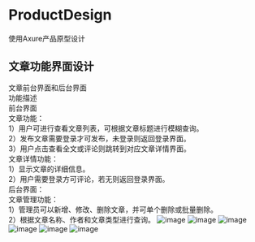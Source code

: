 # ProductDesign
使用Axure产品原型设计
## 文章功能界面设计
文章前台界面和后台界面  
功能描述  
前台界面  
文章功能：  
1）用户可进行查看文章列表，可根据文章标题进行模糊查询。  
2）发布文章需要登录才可发布，未登录则返回登录界面。  
3）用户点击查看全文或评论则跳转到对应文章详情界面。  
文章详情功能：  
1）显示文章的详细信息。  
2）用户需要登录方可评论，若无则返回登录界面。  
后台界面：  
文章管理功能：  
1）管理员可以新增、修改、删除文章，并可单个删除或批量删除。  
2）根据文章名称、作者和文章类型进行查询。
![image](https://github.com/Remi-hzt/ProductDesign/assets/43429577/5af7f22b-ad6d-45af-a875-06b2e76b36da)
![image](https://github.com/Remi-hzt/ProductDesign/assets/43429577/b9fe9bdd-119a-47c6-b08a-0f262897c13b)
![image](https://github.com/Remi-hzt/ProductDesign/assets/43429577/829c6f9f-5616-4a51-ae3e-54a261ba0a79)
![image](https://github.com/Remi-hzt/ProductDesign/assets/43429577/ce114d97-a9ba-4ab7-9868-fb3b2ea231ff)
![image](https://github.com/Remi-hzt/ProductDesign/assets/43429577/98645eb3-8702-402e-b117-af614bdb0750)
![image](https://github.com/Remi-hzt/ProductDesign/assets/43429577/74a775e9-c79e-4474-8cae-b209fb4ef431)
